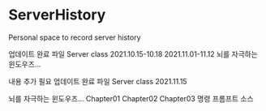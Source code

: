 # ServerHistory
Personal space to record server history

업데이트 완료 파일
Server class
 2021.10.15-10.18
 2021.11.01-11.12
뇌를 자극하는 윈도우즈...

내용 추가 필요
업데이트 완료 파일
Server class
2021.11.15

뇌를 자극하는 윈도우즈...
 Chapter01
 Chapter02
 Chapter03 명령 프롬프트 소스
